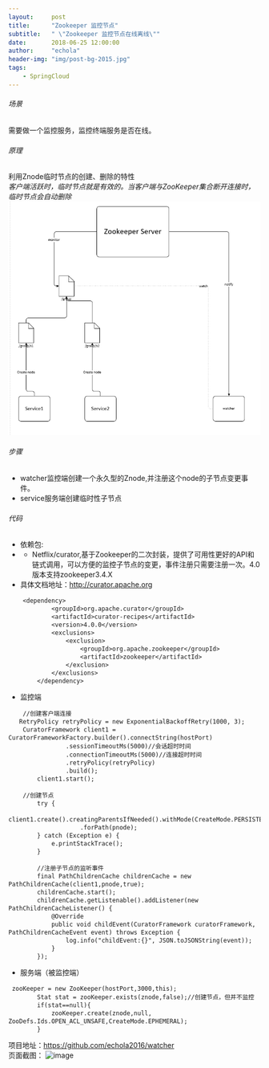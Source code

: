 ```yaml
---
layout:     post
title:      "Zookeeper 监控节点"
subtitle:   " \"Zookeeper 监控节点在线离线\""
date:       2018-06-25 12:00:00
author:     "echola"
header-img: "img/post-bg-2015.jpg"
tags:
    - SpringCloud
---
```


###### 场景
需要做一个监控服务，监控终端服务是否在线。
###### 原理  
利用Znode临时节点的创建、删除的特性    
*客户端活跃时，临时节点就是有效的。当客户端与ZooKeeper集合断开连接时，临时节点会自动删除*
![image](/img/in-post/zk01.png)
###### 步骤
- watcher监控端创建一个永久型的Znode,并注册这个node的子节点变更事件。
- service服务端创建临时性子节点
###### 代码
- 依赖包:
- - Netflix/curator,基于Zookeeper的二次封装，提供了可用性更好的API和链式调用，可以方便的监控子节点的变更，事件注册只需要注册一次。4.0版本支持zookeeper3.4.X
- 具体文档地址：http://curator.apache.org

```
	<dependency>
			<groupId>org.apache.curator</groupId>
			<artifactId>curator-recipes</artifactId>
			<version>4.0.0</version>
			<exclusions>
				<exclusion>
					<groupId>org.apache.zookeeper</groupId>
					<artifactId>zookeeper</artifactId>
				</exclusion>
			</exclusions>
		</dependency>
```
- 监控端

```
    //创建客户端连接
   RetryPolicy retryPolicy = new ExponentialBackoffRetry(1000, 3);
    CuratorFramework client1 = CuratorFrameworkFactory.builder().connectString(hostPort)
                .sessionTimeoutMs(5000)//会话超时时间
                .connectionTimeoutMs(5000)//连接超时时间
                .retryPolicy(retryPolicy)
                .build();
        client1.start();
    
    //创建节点
        try {
            client1.create().creatingParentsIfNeeded().withMode(CreateMode.PERSISTENT)
                    .forPath(pnode);
        } catch (Exception e) {
            e.printStackTrace();
        }
        
        //注册子节点的监听事件
        final PathChildrenCache childrenCache = new PathChildrenCache(client1,pnode,true);
        childrenCache.start();
        childrenCache.getListenable().addListener(new PathChildrenCacheListener() {
            @Override
            public void childEvent(CuratorFramework curatorFramework, PathChildrenCacheEvent event) throws Exception {
                log.info("childEvent:{}", JSON.toJSONString(event));
            }
        });
```
- 服务端（被监控端）

```
 zooKeeper = new ZooKeeper(hostPort,3000,this);
        Stat stat = zooKeeper.exists(znode,false);//创建节点，但并不监控
        if(stat==null){
            zooKeeper.create(znode,null, ZooDefs.Ids.OPEN_ACL_UNSAFE,CreateMode.EPHEMERAL);
        }
```
项目地址：https://github.com/echola2016/watcher  
页面截图：
![image](https://note.youdao.com/yws/public/resource/1f77183ecf1421a6d62d9e1af531ec88/xmlnote/40F08B61E5E344F1A34864E42EEB4B73/11299)
